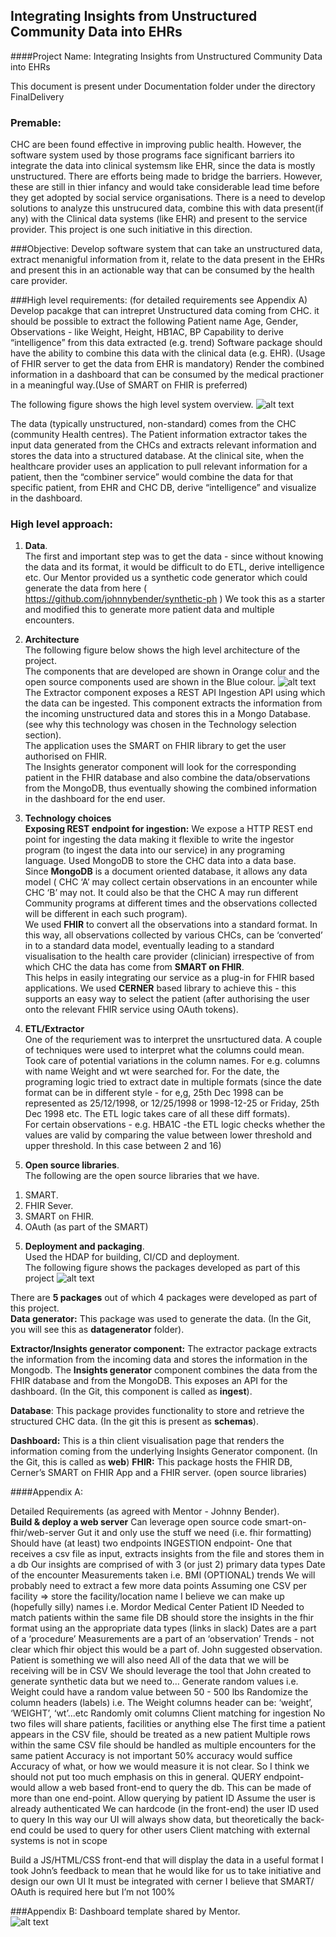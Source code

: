 ## Integrating Insights from Unstructured Community Data into EHRs
 
####Project Name: Integrating Insights from Unstructured Community Data into EHRs

This document is present under Documentation folder under the directory FinalDelivery

### __Premable:__
CHC are been found effective in improving public health. However, the software system used by those programs face significant barriers ito integrate the data into clinical systemsm like EHR, since the data is mostly unstructured. There are efforts being made to bridge the barriers. However, these are still in thier infancy and would take considerable lead time before they get adopted by social service organisations. There is a need to develop solutions to analyze this unstrucured data, combine this with data present(if any) with the Clinical data systems (like EHR) and present to the service provider. 
This project is one such initiative in this direction.

###Objective: 
Develop software system that can take an unstructured data, extract menanigful information from it, relate to the data present in the EHRs and present this in an actionable way that can be consumed by the health care provider.

###High level requirements:
(for detailed requirements see Appendix A)
Develop pacakge that can intrepret Unstructured data coming from CHC. it should be possible to extract the following
Patient name
Age, 
Gender, 
Observations - like  Weight, Height, HB1AC, BP
Capability to derive  “intelligence” from this data extracted (e.g. trend)
Software package should have the ability to combine this data with the clinical data (e.g. EHR). (Usage of FHIR server to get the data from EHR is mandatory)
Render the combined information in a dashboard that can be consumed by the medical practioner in a meaningful way.(Use of SMART on FHIR is preferred)

The following figure shows the high level system overview.
![alt text](sys_overview.png)

The data (typically unstructured, non-standard) comes from the CHC (community Health centres). The Patient information extractor takes the input data generated from the CHCs and extracts relevant information and stores the data into a structured database. 
At the clinical site, when the healthcare provider uses an application to pull relevant information for a patient, then the “combiner service” would combine the data for that specific patient, from EHR and CHC DB, derive “intelligence” and visualize in the dashboard. 




### High level approach:
1. __Data__.  
The first and important step was to get the data - since without knowing the data and its format, it would be difficult to do ETL, derive intelligence etc. 
Our Mentor provided us a synthetic code generator which could generate the data from here ( https://github.com/johnnybender/synthetic-ph ) We took this as a starter and modified this to generate more patient data and multiple encounters.

2. __Architecture__  
The following figure below shows the high level architecture of the project.  
The components that are developed are shown in Orange colur and the open source components used are shown in the Blue colour.
![alt text](SA.png )
The Extractor component exposes a REST API Ingestion API using which the data can be ingested. This component extracts the information from the incoming unstructured data and stores this in a Mongo Database. (see why this technology was chosen in the Technology selection section).  
The application uses the SMART on FHIR library to get the user authorised on FHIR.  
The Insights generator component will look for the corresponding patient in the FHIR database and also combine the data/observations from the MongoDB, thus eventually showing the combined information in the dashboard for the end user. 


3. __Technology  choices__  
__Exposing REST endpoint for ingestion:__
We expose a HTTP REST end point for ingesting the data making it flexible to write the ingestor program (to ingest the data into our service) in any programing language. 
Used MongoDB to store the CHC data into a data base.   
Since __MongoDB__ is a document oriented database, it allows any data model ( CHC ‘A’ may collect certain observations in an encounter while CHC ‘B’ may not. It could also be that the CHC A may run different Community programs at different times and the observations collected will be different in each such program).  
We used __FHIR__ to convert all the observations into a standard format. 
In this way, all observations collected by various CHCs, can be ‘converted’ in to a standard data model, eventually leading to a standard visualisation to the health care provider (clinician) irrespective of from which CHC the data has come from
__SMART on FHIR__.  
This helps in easily integrating our service as a plug-in for FHIR based applications. We used __CERNER__ based library to achieve this - this supports an easy way to select the patient (after authorising the user onto the relevant FHIR service using OAuth tokens).   

4. __ETL/Extractor__  
One of the requriement was to interpret the unsrtuctured data. A couple of techniques were used to interpret what the columns could mean.  
Took care of potential variations in the column names. For e.g. columns with name Weight and wt were searched for.
For the date, the programing logic tried to extract date in multiple formats (since the date format can be in different style - for e,g, 25th Dec 1998 can be represented as 25/12/1998, or 12/25/1998 or 1998-12-25 or Friday, 25th Dec 1998 etc. The ETL logic takes care of all these diff formats).    
For certain observations - e.g. HBA1C -the ETL logic checks whether the values are valid by comparing the value between lower threshold and upper threshold. In this case between 2 and 16)

4. __Open source libraries__.  
The following are the open source libraries that we have.  
1) SMART.  
2) FHIR Sever.  
3) SMART on FHIR.  
4) OAuth (as part of the SMART)

5. __Deployment and packaging__.  
Used the HDAP for building, CI/CD and deployment.  
The following figure shows the packages developed as part of this project
![alt text](PA.png )

There are __5 packages__ out of which 4 packages were developed as part of this project.  
__Data generator:__ This package was used to generate the data. (In the Git, you will see this as __datagenerator__ folder).    

__Extractor/Insights generator component:__ 
The extractor package extracts the information from the incoming data and stores the information in the Mongodb. 
The __Insights generator__ component combines the data from the FHIR database and from the MongoDB. This exposes an API for the dashboard. (In the Git, this component is called as __ingest__).

__Database__: This package provides functionality to store and retrieve the structured CHC data. (In the git this is present as __schemas__).  

__Dashboard:__ This is a thin client visualisation page that renders the information coming from the underlying Insights Generator component. (In the Git, this is called as __web__)
__FHIR:__ This package hosts the FHIR DB, Cerner’s SMART on FHIR App and a FHIR server. (open source libraries)




####Appendix A:

Detailed Requirements (as agreed with Mentor - Johnny Bender).  
__Build & deploy a web server__ 
Can leverage open source code
smart-on-fhir/web-server 
Gut it and only use the stuff we need (i.e. fhir formatting)
Should have (at least) two endpoints 
INGESTION  endpoint-  One that receives a csv file as input, extracts insights from the file and stores them in a db
Our insights are comprised of with 3 (or just 2) primary data types
Date of the encounter
Measurements taken
i.e. BMI
(OPTIONAL) trends
We will probably need to extract a few more data points
Assuming one CSV per facility => store the facility/location name
I believe we can make up (hopefully silly) names
i.e.   Mordor Medical Center
Patient ID 
Needed to match patients within the same file
DB should store the insights in the fhir format using an the appropriate data types (links in slack)
Dates are a part of a ‘procedure’
Measurements are a part of an ‘observation’
Trends - not clear which fhir object this would be a part of. John suggested observation.
Patient is something we will also need
All of the data that we will  be receiving will be in CSV
We should leverage the tool that John created to generate synthetic data but we need to…
Generate random values
i.e. Weight could have a random value between 50 - 500 lbs
Randomize the column headers (labels)
i.e. The Weight columns header can be: ‘weight’, ‘WEIGHT’, ‘wt’...etc
Randomly omit columns
Client matching for ingestion
No two files will share patients, facilities or anything else
The first time a patient appears in the CSV file, should be treated as a new patient
Multiple rows within the same CSV file should be handled as multiple encounters for the same patient
Accuracy is not important
50% accuracy would suffice
Accuracy of what, or how we would measure it is not clear.  So I think we should not put too much emphasis on this in general.
QUERY endpoint- would allow a web based front-end to query the db. This can be made of more than one end-point.
Allow querying by patient ID
Assume the user is already authenticated
We can hardcode (in the front-end) the user ID used to query 
In this way our UI will always show data, but theoretically the back-end could be used to query for other users
Client matching with external systems is not in scope

Build a JS/HTML/CSS front-end that will display the data in a useful format
I took John’s feedback to mean that he would like for us to take initiative and design our own UI
It must be integrated with cerner
I believe that SMART/ OAuth is required here but I’m not 100% 

###Appendix B:
Dashboard template shared by Mentor.  
![alt text](Dashboardtemplate.png )




